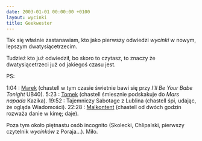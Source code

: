 ```yaml
---
date: 2003-01-01 00:00:00 +0100
layout: wycinki
title: Geekwester
---
```


Tak się właśnie zastanawiam, kto jako pierwszy odwiedzi <cite>wycinki</cite> w nowym, lepszym dwatysiącetrzecim.

Tudzież kto już odwiedził, bo skoro to czytasz, to znaczy że dwatysiącetrzeci już od jakiegoś czasu jest.

PS:

1:04
: [Marek](http://megaloman.org/ 'świeżo upieczony ojciec chrzestny') (chastell w tym czasie świetnie bawi się przy <cite>I’ll Be Your Babe Tonight</cite> UB40).
5:23
: [Tomek](http://kapelan68.net/ 'kapelan ’68') (chastell śmiesznie podskakuje do <cite>Mars napada</cite> Kazika).
19:52
: Tajemniczy Sabotage z Lublina (chastell śpi, udając, że ogląda Wiadomości).
22:28
: [Malkontent](http://malkontent.pl/ 'siostra pyzikonik') (chastell od dwóch godzin rozważa danie w kimę; daje).

Poza tym około piętnastu osób incognito (Skolecki, Chlipalski, pierwszy czytelnik <cite>wycinków</cite> z Poraja…). Miło.
